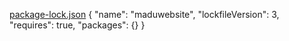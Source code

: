 [package-lock.json](https://github.com/user-attachments/files/22739467/package-lock.json)
{
  "name": "maduwebsite",
  "lockfileVersion": 3,
  "requires": true,
  "packages": {}
}

